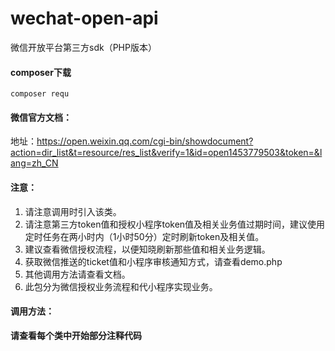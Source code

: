 # wechat-open-api
微信开放平台第三方sdk（PHP版本）

#### composer下载

`composer requ`

#### 微信官方文档：

地址：https://open.weixin.qq.com/cgi-bin/showdocument?action=dir_list&t=resource/res_list&verify=1&id=open1453779503&token=&lang=zh_CN

#### 注意：

1. 请注意调用时引入该类。
2. 请注意第三方token值和授权小程序token值及相关业务值过期时间，建议使用定时任务在两小时内（1小时50分）定时刷新token及相关值。
3. 建议查看微信授权流程，以便知晓刷新那些值和相关业务逻辑。
4. 获取微信推送的ticket值和小程序审核通知方式，请查看demo.php
5. 其他调用方法请查看文档。
6. 此包分为微信授权业务流程和代小程序实现业务。

#### 调用方法：

**请查看每个类中开始部分注释代码**